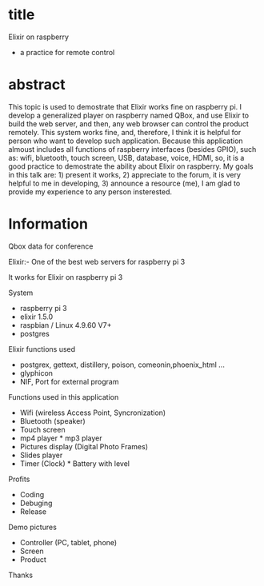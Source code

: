 # title
  Elixir on raspberry 
  - a practice for remote control
  
# abstract
  This topic is used to demostrate that Elixir works fine on raspberry pi. I develop a generalized player on raspberry named QBox, and use Elixir to build the web server, and then, any web browser can control the product remotely. This system works fine, and, therefore, I think it is helpful for person who want to develop such application. Because this application almoust includes all functions of raspberry interfaces (besides GPIO), such as: wifi, bluetooth, touch screen, USB, database, voice, HDMI, so, it is a good practice to demostrate the ability about Elixir on raspberry. My goals in this talk are: 1) present it works, 2) appreciate to the forum, it is very helpful to me in developing, 3) announce a resource (me), I am glad to provide my experience to any person insterested.
  
# Information
Qbox data for conference

Elixir:- One of the best web servers for raspberry pi 3

It works for Elixir on raspberry pi 3

System
* raspberry pi 3
* elixir 1.5.0
* raspbian / Linux 4.9.60 V7+
* postgres

Elixir functions used
* postgrex, gettext, distillery, poison, comeonin,phoenix_html ...
* glyphicon
* NIF, Port for external program

Functions used in this application
* Wifi (wireless Access Point, Syncronization)
* Bluetooth (speaker)
* Touch screen
* mp4 player
* mp3 player
* Pictures display (Digital Photo Frames)
* Slides player
* Timer (Clock)
* Battery with level

Profits 
* Coding 
* Debuging
* Release

Demo pictures
* Controller (PC, tablet, phone)
* Screen
* Product

Thanks
